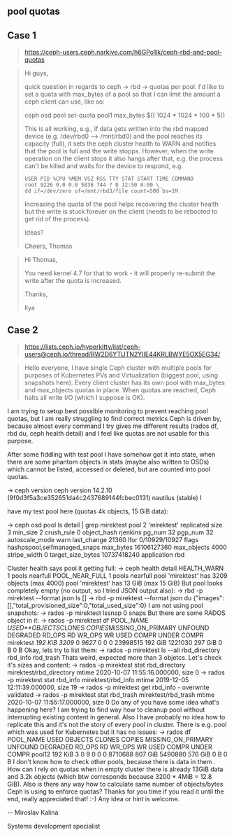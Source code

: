 ## pool quotas

## Case 1



> https://ceph-users.ceph.narkive.com/h6GPo1lk/ceph-rbd-and-pool-quotas



>Hi guys,
>
>quick question in regards to ceph -> rbd -> quotas per pool. I'd like to
>set a quota with max_bytes of a pool so that I can limit the amount a
>ceph client can use, like so:
>
>ceph osd pool set-quota pool1 max_bytes $(( 1024 * 1024 * 100 * 5))
>
>This is all working, e.g., if data gets written into the rbd mapped
>device (e.g. /dev/rbd0 --> /mnt/rbd0) and the pool reaches its capacity
>(full), it sets the ceph cluster health to WARN and notifies that the
>pool is full and the write stopps. However, when the write operation on
>the client stops it also hangs after that, e.g. the process can't be
>killed and waits for the device to respond, e.g.
>
>```
>USER PID %CPU %MEM VSZ RSS TTY STAT START TIME COMMAND
>root 9226 0.0 0.0 5836 744 ? D 12:50 0:00 \_
>dd if=/dev/zero of=/mnt/rbd3/file count=500 bs=1M
>```
>
>Increasing the quota of the pool helps recovering the cluster health but
>the write is stuck forever on the client (needs to be rebooted to get
>rid of the process).
>
>Ideas?
>
>Cheers,
>Thomas



> Hi Thomas,
>
> You need kernel 4.7 for that to work - it will properly re-submit the
> write after the quota is increased.
>
> Thanks,
>
> Ilya



## Case 2



> https://lists.ceph.io/hyperkitty/list/ceph-users@ceph.io/thread/RW2D6YTUTN2YIIE44KRLBWYE5OX5EG34/



> Hello everyone, I have single Ceph cluster with multiple pools for purposes of Kubernetes PVs and Virtualization (biggest pool, using snapshots here). Every client cluster has its own pool with max_bytes and max_objects quotas in place. When quotas are reached, Ceph halts all write I/O (which I suppose is OK).



I am trying to setup best possible monitoring to prevent reaching pool quotas, but I am really struggling to find correct metrics Ceph is driven by, because almost every command I try gives me different results (rados df, rbd du, ceph health detail) and I feel like quotas are not usable for this purpose. 



After some fiddling with test pool I have somehow got it into state, when there are some phantom objects in stats (maybe also written to OSDs) which cannot be listed, accessed or deleted, but are counted into pool quotas. 

-> ceph version ceph version 14.2.10 (9f0d3f5a3ce352651da4c2437689144fcbec0131) nautilus (stable) I 

have my test pool here (quotas 4k objects, 15 GiB data): 



-> ceph osd pool ls detail | grep mirektest pool 2 'mirektest' replicated size 3 min_size 2 crush_rule 0 object_hash rjenkins pg_num 32 pgp_num 32 autoscale_mode warn last_change 21360 lfor 0/10929/10927 flags hashpspool,selfmanaged_snaps max_bytes 16106127360 max_objects 4000 stripe_width 0 target_size_bytes 10737418240 application rbd



Cluster health says pool it getting full: -> ceph health detail HEALTH_WARN 1 pools nearfull POOL_NEAR_FULL 1 pools nearfull   pool 'mirektest' has 3209 objects (max 4000)   pool 'mirektest' has 13 GiB (max 15 GiB) But pool looks completely empty (no output, so I tried JSON output also): -> rbd -p mirektest --format json ls [] -> rbd -p mirektest --format json du {"images":[],"total_provisioned_size":0,"total_used_size":0} I am not using pool snapshots: -> rados -p mirektest lssnap 0 snaps But there are some RADOS object in it: -> rados -p mirektest df POOL_NAME  *USED**OBJECTS*CLONES *COPIES*MISSING_ON_PRIMARY UNFOUND DEGRADED  RD_OPS   RD WR_OPS   WR USED COMPR UNDER COMPR mirektest *192 KiB*  *3209*   0  *9627*         0    0    0 23998515 192 GiB 1221030 297 GiB    0 B     0 B Okay, lets try to list them: -> rados -p mirektest ls --all   rbd_directory   rbd_info   rbd_trash Thats weird, expected more than 3 objetcs. Let's check it's sizes and content: -> rados -p mirektest stat rbd_directory mirektest/rbd_directory mtime 2020-10-07 11:55:16.000000, size 0 -> rados -p mirektest stat rbd_info mirektest/rbd_info mtime 2019-12-05 12:11:39.000000, size 19 -> rados -p mirektest get rbd_info - overwrite validated -> rados -p mirektest stat rbd_trash mirektest/rbd_trash mtime 2020-10-07 11:55:17.000000, size 0 Do any of you have some idea what's happening here? I am trying to find way how to cleanup pool without interrupting existing content in general. Also I have probably no idea how to replicate this and it's not the story of every pool in cluster. There is e.g. pool which was used for Kubernetes but it has no issues: -> rados df POOL_NAME        USED OBJECTS CLONES COPIES MISSING_ON_PRIMARY UNFOUND DEGRADED   RD_OPS   RD   WR_OPS   WR USED COMPR UNDER COMPR pool12       192 KiB    3   0    9         0    0    0  8710688 807 GiB  5490880 576 GiB    0 B     0 B I don't know how to check other pools, because there is data in them . How can I rely on quotas when in empty cluster there is already 13GiB data and 3.2k objects (which btw corresponds because 3200 * 4MiB = 12.8 GiB). Also is there any way how to calculate same number of objects/bytes Ceph is using to enforce quotas? Thanks for you time if you read it until the end, really appreciated that! :-) Any idea or hint is welcome. 

--  Miroslav Kalina 

Systems development specialist



